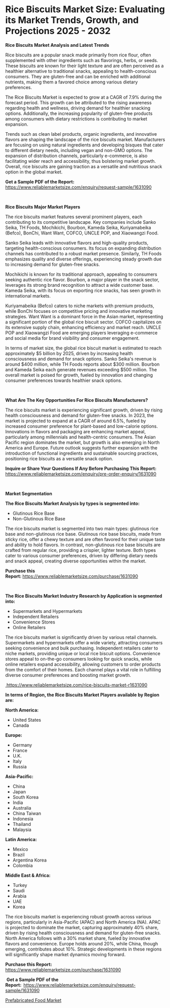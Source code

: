 <p><h1>Rice Biscuits Market Size: Evaluating its Market Trends, Growth, and Projections 2025 - 2032</h1></p><p><strong>Rice Biscuits Market Analysis and Latest Trends</strong></p>
<p><p>Rice biscuits are a popular snack made primarily from rice flour, often supplemented with other ingredients such as flavorings, herbs, or seeds. These biscuits are known for their light texture and are often perceived as a healthier alternative to traditional snacks, appealing to health-conscious consumers. They are gluten-free and can be enriched with additional nutrients, making them a favored choice among various dietary preferences.</p><p>The Rice Biscuits Market is expected to grow at a CAGR of 7.9% during the forecast period. This growth can be attributed to the rising awareness regarding health and wellness, driving demand for healthier snacking options. Additionally, the increasing popularity of gluten-free products among consumers with dietary restrictions is contributing to market expansion. </p><p>Trends such as clean label products, organic ingredients, and innovative flavors are shaping the landscape of the rice biscuits market. Manufacturers are focusing on using natural ingredients and developing bisques that cater to different dietary needs, including vegan and non-GMO options. The expansion of distribution channels, particularly e-commerce, is also facilitating wider reach and accessibility, thus bolstering market growth. Overall, rice biscuits are gaining traction as a versatile and nutritious snack option in the global market.</p></p>
<p><strong>Get a Sample PDF of the Report:&nbsp;</strong> <a href="https://www.reliablemarketsize.com/enquiry/request-sample/1631090?utm_campaign=2634&utm_medium=2&utm_source=Github&utm_content=ia&utm_term=07042025&utm_id=rice-biscuits">https://www.reliablemarketsize.com/enquiry/request-sample/1631090</a></p>
<p>&nbsp;</p>
<p><strong>Rice Biscuits Major Market Players</strong></p>
<p><p>The rice biscuits market features several prominent players, each contributing to its competitive landscape. Key companies include Sanko Seika, TH Foods, Mochikichi, Bourbon, Kameda Seika, Kuriyamabeika (Befco), BonChi, Want Want, COFCO, UNCLE POP, and Xiaowangzi Food. </p><p>Sanko Seika leads with innovative flavors and high-quality products, targeting health-conscious consumers. Its focus on expanding distribution channels has contributed to a robust market presence. Similarly, TH Foods emphasizes quality and diverse offerings, experiencing steady growth due to increasing demand for gluten-free snacks.</p><p>Mochikichi is known for its traditional approach, appealing to consumers seeking authentic rice flavor. Bourbon, a major player in the snack sector, leverages its strong brand recognition to attract a wide customer base. Kameda Seika, with its focus on exporting rice snacks, has seen growth in international markets.</p><p>Kuriyamabeika (Befco) caters to niche markets with premium products, while BonChi focuses on competitive pricing and innovative marketing strategies. Want Want is a dominant force in the Asian market, representing a significant portion of the global rice biscuit sector. COFCO capitalizes on its extensive supply chain, enhancing efficiency and market reach. UNCLE POP and Xiaowangzi Food are emerging players leveraging e-commerce and social media for brand visibility and consumer engagement.</p><p>In terms of market size, the global rice biscuit market is estimated to reach approximately $5 billion by 2025, driven by increasing health consciousness and demand for snack options. Sanko Seika's revenue is around $400 million, while TH Foods reports about $300 million. Bourbon and Kameda Seika each generate revenues exceeding $500 million. The overall market is poised for growth, fueled by innovation and changing consumer preferences towards healthier snack options.</p></p>
<p>&nbsp;</p>
<p><strong>What Are The Key Opportunities For Rice Biscuits Manufacturers?</strong></p>
<p><p>The rice biscuits market is experiencing significant growth, driven by rising health consciousness and demand for gluten-free snacks. In 2023, the market is projected to expand at a CAGR of around 6.5%, fueled by increased consumer preference for plant-based and low-calorie options. Innovations in flavors and packaging are enhancing market appeal, particularly among millennials and health-centric consumers. The Asian Pacific region dominates the market, but growth is also emerging in North America and Europe. Future outlook suggests further expansion with the introduction of functional ingredients and sustainable sourcing practices, positioning rice biscuits as a versatile snack option.</p></p>
<p><strong>Inquire or Share Your Questions If Any Before Purchasing This Report:</strong> <a href="https://www.reliablemarketsize.com/enquiry/pre-order-enquiry/1631090?utm_campaign=2634&utm_medium=2&utm_source=Github&utm_content=ia&utm_term=07042025&utm_id=rice-biscuits">https://www.reliablemarketsize.com/enquiry/pre-order-enquiry/1631090</a></p>
<p>&nbsp;</p>
<p><strong>Market Segmentation</strong></p>
<p><strong>The Rice Biscuits Market Analysis by types is segmented into:</strong></p>
<p><ul><li>Glutinous Rice Base</li><li>Non-Glutinous Rice Base</li></ul></p>
<p><p>The rice biscuits market is segmented into two main types: glutinous rice base and non-glutinous rice base. Glutinous rice base biscuits, made from sticky rice, offer a chewy texture and are often favored for their unique taste and ability to hold flavors. In contrast, non-glutinous rice base biscuits are crafted from regular rice, providing a crispier, lighter texture. Both types cater to various consumer preferences, driven by differing dietary needs and snack appeal, creating diverse opportunities within the market.</p></p>
<p><strong>Purchase this Report:&nbsp;</strong><a href="https://www.reliablemarketsize.com/purchase/1631090?utm_campaign=2634&utm_medium=2&utm_source=Github&utm_content=ia&utm_term=07042025&utm_id=rice-biscuits">https://www.reliablemarketsize.com/purchase/1631090</a></p>
<p>&nbsp;</p>
<p><strong>The Rice Biscuits Market Industry Research by Application is segmented into:</strong></p>
<p><ul><li>Supermarkets and Hypermarkets</li><li>Independent Retailers</li><li>Convenience Stores</li><li>Online Retailers</li></ul></p>
<p><p>The rice biscuits market is significantly driven by various retail channels. Supermarkets and hypermarkets offer a wide variety, attracting consumers seeking convenience and bulk purchasing. Independent retailers cater to niche markets, providing unique or local rice biscuit options. Convenience stores appeal to on-the-go consumers looking for quick snacks, while online retailers expand accessibility, allowing customers to order products from the comfort of their homes. Each channel plays a vital role in fulfilling diverse consumer preferences and boosting market growth.</p></p>
<p><a href="https://www.reliablemarketsize.com/rice-biscuits-market-r1631090?utm_campaign=2634&utm_medium=2&utm_source=Github&utm_content=ia&utm_term=07042025&utm_id=rice-biscuits">&nbsp;https://www.reliablemarketsize.com/rice-biscuits-market-r1631090</a></p>
<p><strong>In terms of Region, the Rice Biscuits Market Players available by Region are:</strong></p>
<p>
    <p> <strong> North America: </strong>
        <ul>
            <li>United States</li>
            <li>Canada</li>
        </ul>
        </p> 
    <p> <strong> Europe: </strong>
        <ul>
            <li>Germany</li>
            <li>France</li>
            <li>U.K.</li>
            <li>Italy</li>
            <li>Russia</li>
        </ul>
        </p> 
    <p> <strong> Asia-Pacific: </strong>
        <ul>
            <li>China</li>
            <li>Japan</li>
            <li>South Korea</li>
            <li>India</li>
            <li>Australia</li>
            <li>China Taiwan</li>
            <li>Indonesia</li>
            <li>Thailand</li>
            <li>Malaysia</li>
        </ul>
        </p> 
    <p> <strong> Latin America: </strong>
        <ul>
            <li>Mexico</li>
            <li>Brazil</li>
            <li>Argentina Korea</li>
            <li>Colombia</li>
        </ul>
        </p> 
    <p> <strong> Middle East & Africa: </strong>
        <ul>
            <li>Turkey</li>
            <li>Saudi</li>
            <li>Arabia</li>
            <li>UAE</li>
            <li>Korea</li>
        </ul>
    </p>
    </p>
<p><p>The rice biscuits market is experiencing robust growth across various regions, particularly in Asia-Pacific (APAC) and North America (NA). APAC is projected to dominate the market, capturing approximately 40% share, driven by rising health consciousness and demand for gluten-free snacks. North America follows with a 30% market share, fueled by innovative flavors and convenience. Europe holds around 20%, while China, though emerging, contributes about 10%. Strategic developments in these regions will significantly shape market dynamics moving forward.</p></p>
<p><strong>Purchase this Report: </strong><a href="https://www.reliablemarketsize.com/purchase/1631090?utm_campaign=2634&utm_medium=2&utm_source=Github&utm_content=ia&utm_term=07042025&utm_id=rice-biscuits">https://www.reliablemarketsize.com/purchase/1631090</a></p>
<p>&nbsp;<strong>Get a Sample PDF of the Report:&nbsp;&nbsp;</strong><a href="https://www.reliablemarketsize.com/enquiry/request-sample/1631090?utm_campaign=2634&utm_medium=2&utm_source=Github&utm_content=ia&utm_term=07042025&utm_id=rice-biscuits">https://www.reliablemarketsize.com/enquiry/request-sample/1631090</a></p>
<p><strong></strong></p>
<p><p><a href="https://github.com/arvelm4nthig/Market-Research-Report-List-1/blob/main/prefabricated-food-market.md?utm_campaign=2634&utm_medium=2&utm_source=Github&utm_content=ia&utm_term=07042025&utm_id=rice-biscuits">Prefabricated Food Market</a></p></p>